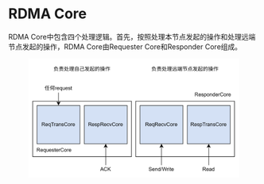 # RDMA Core

RDMA Core中包含四个处理逻辑。首先，按照处理本节点发起的操作和处理远端节点发起的操作，RDMA Core由Requester Core和Responder Core组成。

<figure><img src="../../.gitbook/assets/image.png" alt=""><figcaption></figcaption></figure>
